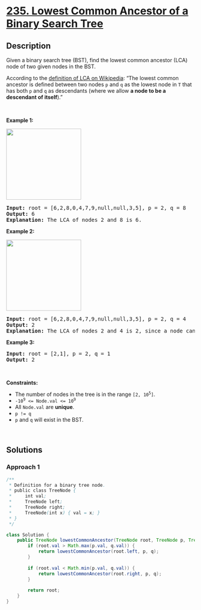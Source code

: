 # [235. Lowest Common Ancestor of a Binary Search Tree](https://leetcode.com/problems/lowest-common-ancestor-of-a-binary-search-tree)

## Description

<p>Given a binary search tree (BST), find the lowest common ancestor (LCA) node of two given nodes in the BST.</p>

<p>According to the <a href="https://en.wikipedia.org/wiki/Lowest_common_ancestor" target="_blank">definition of LCA on Wikipedia</a>: &ldquo;The lowest common ancestor is defined between two nodes <code>p</code> and <code>q</code> as the lowest node in <code>T</code> that has both <code>p</code> and <code>q</code> as descendants (where we allow <strong>a node to be a descendant of itself</strong>).&rdquo;</p>
<p>&nbsp;</p>

<p><strong class="example">Example 1:</strong></p>
<img alt="" src="https://fastly.jsdelivr.net/gh/doocs/leetcode@main/solution/0200-0299/0235.Lowest%20Common%20Ancestor%20of%20a%20Binary%20Search%20Tree/images/binarysearchtree_improved.png" style="width: 200px; height: 190px;" />
<pre>
<strong>Input:</strong> root = [6,2,8,0,4,7,9,null,null,3,5], p = 2, q = 8
<strong>Output:</strong> 6
<strong>Explanation:</strong> The LCA of nodes 2 and 8 is 6.
</pre>

<p><strong class="example">Example 2:</strong></p>
<img alt="" src="https://fastly.jsdelivr.net/gh/doocs/leetcode@main/solution/0200-0299/0235.Lowest%20Common%20Ancestor%20of%20a%20Binary%20Search%20Tree/images/binarysearchtree_improved.png" style="width: 200px; height: 190px;" />
<pre>
<strong>Input:</strong> root = [6,2,8,0,4,7,9,null,null,3,5], p = 2, q = 4
<strong>Output:</strong> 2
<strong>Explanation:</strong> The LCA of nodes 2 and 4 is 2, since a node can be a descendant of itself according to the LCA definition.
</pre>

<p><strong class="example">Example 3:</strong></p>
<pre>
<strong>Input:</strong> root = [2,1], p = 2, q = 1
<strong>Output:</strong> 2
</pre>
<p>&nbsp;</p>

<p><strong>Constraints:</strong></p>
<ul>
    <li>The number of nodes in the tree is in the range <code>[2, 10<sup>5</sup>]</code>.</li>
    <li><code>-10<sup>9</sup> &lt;= Node.val &lt;= 10<sup>9</sup></code></li>
    <li>All <code>Node.val</code> are <strong>unique</strong>.</li>
    <li><code>p != q</code></li>
    <li><code>p</code> and <code>q</code> will exist in the BST.</li>
</ul>
<p>&nbsp;</p>

## Solutions

### **Approach 1**

```java
/**
 * Definition for a binary tree node.
 * public class TreeNode {
 *     int val;
 *     TreeNode left;
 *     TreeNode right;
 *     TreeNode(int x) { val = x; }
 * }
 */

class Solution {
    public TreeNode lowestCommonAncestor(TreeNode root, TreeNode p, TreeNode q) {
        if (root.val > Math.max(p.val, q.val)) {
            return lowestCommonAncestor(root.left, p, q);
        }
        
        if (root.val < Math.min(p.val, q.val)) {
            return lowestCommonAncestor(root.right, p, q);
        }
        
        return root;
    }
}
```